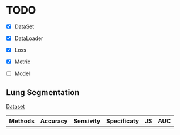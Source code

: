 # TODO

- [x] DataSet

- [x] DataLoader

- [x] Loss

- [x] Metric

- [ ] Model

## Lung Segmentation

[Dataset](https://www.kaggle.com/kmader/finding-lungs-in-ct-data/data)

|Methods|Accuracy|Sensivity|Specificaty|JS|AUC|
|:------:|:---:|:---:|:---:|:---:|:---:|
| | | | | | | |

